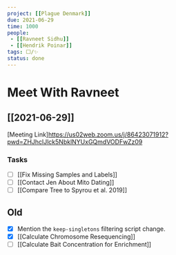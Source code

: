 ```yaml
---
project: [[Plague Denmark]]
due: 2021-06-29
time: 1000
people: 
 - [[Ravneet Sidhu]]
 - [[Hendrik Poinar]]
tags: ⬜/✨
status: done
---
```


# Meet With Ravneet

## [[2021-06-29]]

[Meeting Link]https://us02web.zoom.us/j/86423071912?pwd=ZHJhclJlck5NbklNYUxGQmdVODFwZz09

### Tasks

- [ ] [[Fix Missing Samples and Labels]]
- [ ] [[Contact Jen About Mito Dating]]
- [ ] [[Compare Tree to Spyrou et al. 2019]]

## Old

- [x] Mention the ```keep-singletons``` filtering script change.
- [x] [[Calculate Chromosome Resequencing]]
- [ ] [[Calculate Bait Concentration for Enrichment]]